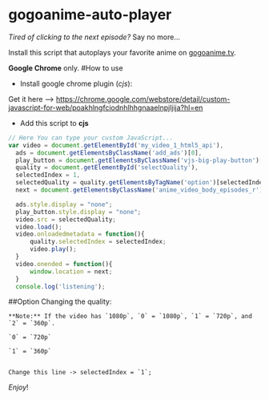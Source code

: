 # gogoanime-auto-player
*Tired of clicking to the next episode?* Say no more...

Install this script that autoplays your favorite anime on [gogoanime.tv](http://gogoanime.tv/).

**Google Chrome** only.
#How to use
  * Install google chrome plugin (*cjs*):
  
   Get it here --> https://chrome.google.com/webstore/detail/custom-javascript-for-web/poakhlngfciodnhlhhgnaaelnpjljija?hl=en
  * Add this script to **cjs**
  ```javascript
// Here You can type your custom JavaScript...
  var video = document.getElementById('my_video_1_html5_api'),
    ads = document.getElementsByClassName('add_ads')[0],
    play_button = document.getElementsByClassName('vjs-big-play-button')[0],
    quality = document.getElementById('selectQuality'),
    selectedIndex = 1,
    selectedQuality = quality.getElementsByTagName('option')[selectedIndex].value,
    next = document.getElementsByClassName('anime_video_body_episodes_r')[0].getElementsByTagName('a')[0].getAttribute('href');

    ads.style.display = "none";
    play_button.style.display = "none";
    video.src = selectedQuality;
    video.load();
    video.onloadedmetadata = function(){
        quality.selectedIndex = selectedIndex;
        video.play();
    }
    video.onended = function(){
        window.location = next;
    }
    console.log('listening');
  ```
##Option
  Changing the quality:
  
    **Note:** If the video has `1080p`, `0` = `1080p`, `1` = `720p`, and `2` = `360p`.
  
    `0` = `720p`
    
    `1` = `360p`
    
    
    Change this line -> selectedIndex = `1`;
  
  *Enjoy*!
